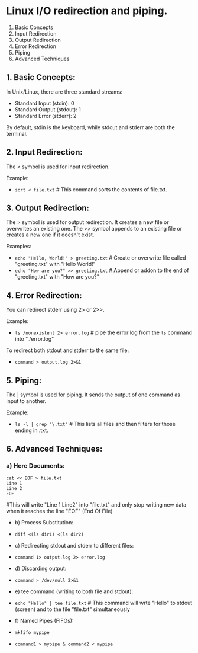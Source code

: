 # Linux I/O redirection and piping.

1. Basic Concepts
2. Input Redirection
3. Output Redirection
4. Error Redirection
5. Piping
6. Advanced Techniques

## 1. Basic Concepts:

In Unix/Linux, there are three standard streams:
- Standard Input (stdin): 0
- Standard Output (stdout): 1
- Standard Error (stderr): 2

By default, stdin is the keyboard, while stdout and stderr are both the terminal.

## 2. Input Redirection:

The < symbol is used for input redirection.

Example:
- `sort < file.txt` # This command sorts the contents of file.txt.

## 3. Output Redirection:

The > symbol is used for output redirection. It creates a new file or overwrites an existing one.
The >> symbol appends to an existing file or creates a new one if it doesn't exist.

Examples:
- `echo "Hello, World!" > greeting.txt` # Create or overwrite file called "greeting.txt" with "Hello World!"
- `echo "How are you?" >> greeting.txt` # Append or addon to the end of "greeting.txt" with "How are you?"

## 4. Error Redirection:

You can redirect stderr using 2> or 2>>.

Example:
- `ls /nonexistent 2> error.log` # pipe the error log from the `ls` command into "./error.log"

To redirect both stdout and stderr to the same file:
- `command > output.log 2>&1`

## 5. Piping:

The | symbol is used for piping. It sends the output of one command as input to another.

Example:
- `ls -l | grep "\.txt"` # This lists all files and then filters for those ending in .txt.

## 6. Advanced Techniques:

### a) Here Documents:
```
cat << EOF > file.txt
Line 1
Line 2
EOF
``` 
#This will write "Line 1 Line2" into "file.txt" and only stop writing new data when it reaches the line "EOF" (End Of File)

- b) Process Substitution:
- `diff <(ls dir1) <(ls dir2)`

- c) Redirecting stdout and stderr to different files:
- `command 1> output.log 2> error.log`

- d) Discarding output:
- `command > /dev/null 2>&1`

- e) tee command (writing to both file and stdout):
- `echo "Hello" | tee file.txt` # This command will wrte "Hello" to stdout (screen) and to the file "file.txt" simultaneously

- f) Named Pipes (FIFOs):
- `mkfifo mypipe`
- `command1 > mypipe & command2 < mypipe`